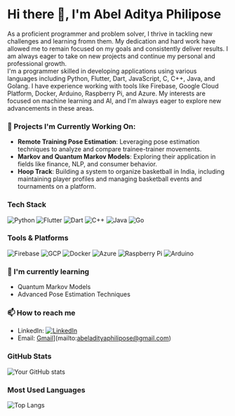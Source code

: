 # Hi there 👋, I'm Abel Aditya Philipose

As a proficient programmer and problem solver, I thrive in tackling new challenges and learning fromn them. My dedication and hard work have allowed me to remain focused on my goals and consistently deliver results. I am always eager to take on new projects and continue my personal and professional growth. \
I'm a programmer skilled in developing applications using various languages including Python, Flutter, Dart, JavaScript, C, C++, Java, and Golang. I have experience working with tools like Firebase, Google Cloud Platform, Docker, Arduino, Raspberry Pi, and Azure. My interests are focused on machine learning and AI, and I'm always eager to explore new advancements in these areas.


### 🚀 Projects I'm Currently Working On:
- **Remote Training Pose Estimation**: Leveraging pose estimation techniques to analyze and compare trainee-trainer movements.
- **Markov and Quantum Markov Models**: Exploring their application in fields like finance, NLP, and consumer behavior.
- **Hoop Track**: Building a system to organize basketball in India, including maintaining player profiles and managing basketball events and tournaments on a platform.

### Tech Stack
![Python](https://img.shields.io/badge/Python-FFD43B?style=for-the-badge&logo=python&logoColor=darkgreen)
![Flutter](https://img.shields.io/badge/Flutter-02569B?style=for-the-badge&logo=flutter&logoColor=white)
![Dart](https://img.shields.io/badge/Dart-0175C2?style=for-the-badge&logo=dart&logoColor=white)
![C++](https://img.shields.io/badge/C++-00599C?style=for-the-badge&logo=cplusplus&logoColor=white)
![Java](https://img.shields.io/badge/Java-ED8B00?style=for-the-badge&logo=java&logoColor=white)
![Go](https://img.shields.io/badge/Go-00ADD8?style=for-the-badge&logo=go&logoColor=white)

### Tools & Platforms
![Firebase](https://img.shields.io/badge/Firebase-FFCA28?style=for-the-badge&logo=firebase&logoColor=white)
![GCP](https://img.shields.io/badge/Google%20Cloud-4285F4?style=for-the-badge&logo=googlecloud&logoColor=white)
![Docker](https://img.shields.io/badge/Docker-2496ED?style=for-the-badge&logo=docker&logoColor=white)
![Azure](https://img.shields.io/badge/Microsoft%20Azure-0089D6?style=for-the-badge&logo=microsoftazure&logoColor=white)
![Raspberry Pi](https://img.shields.io/badge/Raspberry%20Pi-C51A4A?style=for-the-badge&logo=raspberrypi&logoColor=white)
![Arduino](https://img.shields.io/badge/Arduino-00979D?style=for-the-badge&logo=arduino&logoColor=white)

### 🌱 I'm currently learning
- Quantum Markov Models
- Advanced Pose Estimation Techniques

### 📫 How to reach me
- LinkedIn: [![LinkedIn](https://img.shields.io/badge/linkedin-%230077B5.svg?style=for-the-badge&logo=linkedin&logoColor=white)]([https://www.linkedin.com/in/aparajith-n-54224a210/](https://www.linkedin.com/in/abeladityaphilipose/))
- Email: [Gmail](https://img.shields.io/badge/Gmail-D14836?style=for-the-badge&logo=gmail&logoColor=white)](mailto:abeladityaphilipose@gmail.com)

### GitHub Stats
![Your GitHub stats](https://github-readme-stats.vercel.app/api?username=yourusername&show_icons=true&theme=radical)

### Most Used Languages
![Top Langs](https://github-readme-stats.vercel.app/api/top-langs/?username=yourusername&layout=compact&theme=radical)
